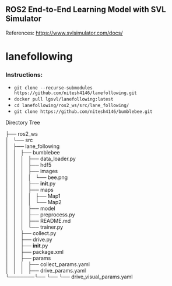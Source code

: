 ## ROS2 End-to-End Learning Model with SVL Simulator

References: https://www.svlsimulator.com/docs/
# lanefollowing

### Instructions:
* `git clone --recurse-submodules https://github.com/nitesh4146/lanefollowing.git`
* `docker pull lgsvl/lanefollowing:latest`
* `cd lanefollowing/ros2_ws/src/lane_following/`
* `git clone https://github.com/nitesh4146/bumblebee.git`


Directory Tree


├── ros2_ws  
│   └── src  
│       ├── lane_following  
│       │   ├── bumblebee  
│       │   │   ├── data_loader.py  
│       │   │   ├── hdf5  
│       │   │   ├── images  
│       │   │   │   └── bee.png  
│       │   │   ├── __init__.py  
│       │   │   ├── maps  
│       │   │   │   ├── Map1  
│       │   │   │   └── Map2  
│       │   │   ├── model  
│       │   │   ├── preprocess.py  
│       │   │   ├── README.md  
│       │   │   └── trainer.py  
│       │   ├── collect.py  
│       │   ├── drive.py  
│       │   ├── __init__.py  
│       │   ├── package.xml  
│       │   ├── params  
│       │   │   ├── collect_params.yaml  
│       │   │   ├── drive_params.yaml  
└───────└── └── └── drive_visual_params.yaml  


